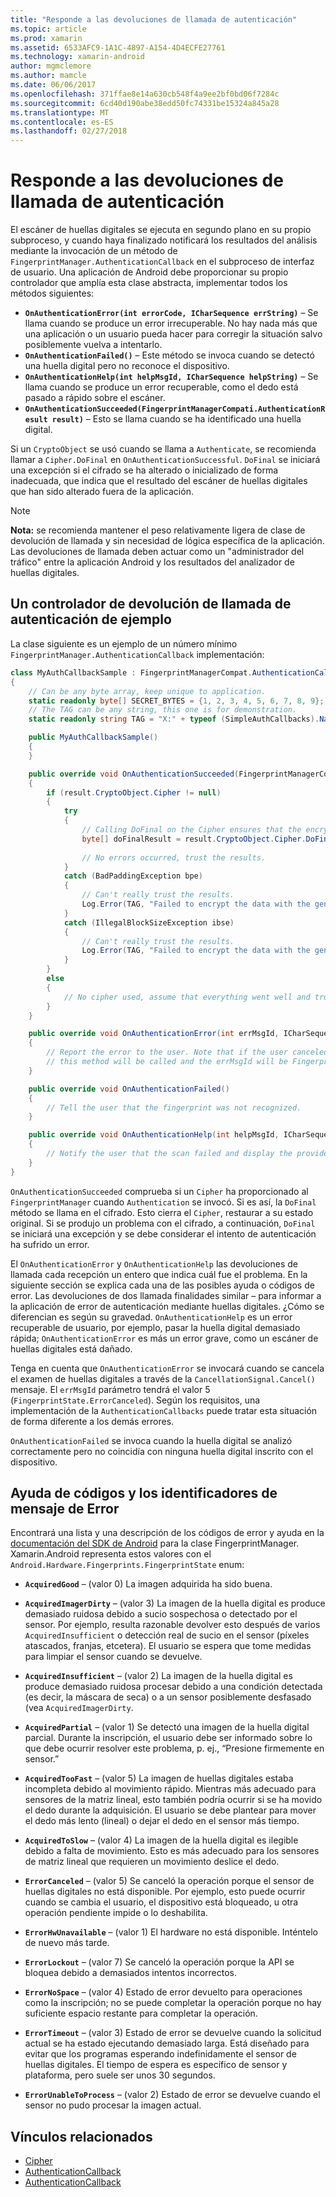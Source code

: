 ```yaml
---
title: "Responde a las devoluciones de llamada de autenticación"
ms.topic: article
ms.prod: xamarin
ms.assetid: 6533AFC9-1A1C-4897-A154-4D4ECFE27761
ms.technology: xamarin-android
author: mgmclemore
ms.author: mamcle
ms.date: 06/06/2017
ms.openlocfilehash: 371ffae8e14a630cb548f4a9ee2bf0bd06f7284c
ms.sourcegitcommit: 6cd40d190abe38edd50fc74331be15324a845a28
ms.translationtype: MT
ms.contentlocale: es-ES
ms.lasthandoff: 02/27/2018
---
```

# <a name="responding-to-authentication-callbacks"></a>Responde a las devoluciones de llamada de autenticación

El escáner de huellas digitales se ejecuta en segundo plano en su propio subproceso, y cuando haya finalizado notificará los resultados del análisis mediante la invocación de un método de `FingerprintManager.AuthenticationCallback` en el subproceso de interfaz de usuario. Una aplicación de Android debe proporcionar su propio controlador que amplía esta clase abstracta, implementar todos los métodos siguientes:

* **`OnAuthenticationError(int errorCode, ICharSequence errString)`** &ndash; Se llama cuando se produce un error irrecuperable. No hay nada más que una aplicación o un usuario pueda hacer para corregir la situación salvo posiblemente vuelva a intentarlo.
* **`OnAuthenticationFailed()`** &ndash; Este método se invoca cuando se detectó una huella digital pero no reconoce el dispositivo.
* **`OnAuthenticationHelp(int helpMsgId, ICharSequence helpString)`** &ndash; Se llama cuando se produce un error recuperable, como el dedo está pasado a rápido sobre el escáner.
* **`OnAuthenticationSucceeded(FingerprintManagerCompati.AuthenticationResult result)`** &ndash; Esto se llama cuando se ha identificado una huella digital.

Si un `CryptoObject` se usó cuando se llama a `Authenticate`, se recomienda llamar a `Cipher.DoFinal` en `OnAuthenticationSuccessful`.
`DoFinal` se iniciará una excepción si el cifrado se ha alterado o inicializado de forma inadecuada, que indica que el resultado del escáner de huellas digitales que han sido alterado fuera de la aplicación.


> [!NOTE]
> **Nota:** se recomienda mantener el peso relativamente ligera de clase de devolución de llamada y sin necesidad de lógica específica de la aplicación. Las devoluciones de llamada deben actuar como un "administrador del tráfico" entre la aplicación Android y los resultados del analizador de huellas digitales.

## <a name="a-sample-authentication-callback-handler"></a>Un controlador de devolución de llamada de autenticación de ejemplo

La clase siguiente es un ejemplo de un número mínimo `FingerprintManager.AuthenticationCallback` implementación: 

```csharp
class MyAuthCallbackSample : FingerprintManagerCompat.AuthenticationCallback
{
    // Can be any byte array, keep unique to application.
    static readonly byte[] SECRET_BYTES = {1, 2, 3, 4, 5, 6, 7, 8, 9};
    // The TAG can be any string, this one is for demonstration.
    static readonly string TAG = "X:" + typeof (SimpleAuthCallbacks).Name;

    public MyAuthCallbackSample()
    {
    }

    public override void OnAuthenticationSucceeded(FingerprintManagerCompat.AuthenticationResult result)
    {
        if (result.CryptoObject.Cipher != null) 
        {
            try
            {
                // Calling DoFinal on the Cipher ensures that the encryption worked.
                byte[] doFinalResult = result.CryptoObject.Cipher.DoFinal(SECRET_BYTES);
    
                // No errors occurred, trust the results.              
            }
            catch (BadPaddingException bpe)
            {
                // Can't really trust the results.
                Log.Error(TAG, "Failed to encrypt the data with the generated key." + bpe);
            }
            catch (IllegalBlockSizeException ibse)
            {
                // Can't really trust the results.
                Log.Error(TAG, "Failed to encrypt the data with the generated key." + ibse);
            }
        }
        else
        {
            // No cipher used, assume that everything went well and trust the results.
        }
    }

    public override void OnAuthenticationError(int errMsgId, ICharSequence errString)
    {
        // Report the error to the user. Note that if the user canceled the scan,
        // this method will be called and the errMsgId will be FingerprintState.ErrorCanceled.
    }

    public override void OnAuthenticationFailed()
    {
        // Tell the user that the fingerprint was not recognized.
    }

    public override void OnAuthenticationHelp(int helpMsgId, ICharSequence helpString)
    {
        // Notify the user that the scan failed and display the provided hint.
    }
}
```

`OnAuthenticationSucceeded` comprueba si un `Cipher` ha proporcionado al `FingerprintManager` cuando `Authentication` se invocó. Si es así, la `DoFinal` método se llama en el cifrado. Esto cierra el `Cipher`, restaurar a su estado original. Si se produjo un problema con el cifrado, a continuación, `DoFinal` se iniciará una excepción y se debe considerar el intento de autenticación ha sufrido un error.

El `OnAuthenticationError` y `OnAuthenticationHelp` las devoluciones de llamada cada recepción un entero que indica cuál fue el problema. En la siguiente sección se explica cada una de las posibles ayuda o códigos de error. Las devoluciones de dos llamada finalidades similar &ndash; para informar a la aplicación de error de autenticación mediante huellas digitales. ¿Cómo se diferencian es según su gravedad. `OnAuthenticationHelp` es un error recuperable de usuario, por ejemplo, pasar la huella digital demasiado rápida; `OnAuthenticationError` es más un error grave, como un escáner de huellas digitales está dañado.

Tenga en cuenta que `OnAuthenticationError` se invocará cuando se cancela el examen de huellas digitales a través de la `CancellationSignal.Cancel()` mensaje. El `errMsgId` parámetro tendrá el valor 5 (`FingerprintState.ErrorCanceled`). Según los requisitos, una implementación de la `AuthenticationCallbacks` puede tratar esta situación de forma diferente a los demás errores. 

`OnAuthenticationFailed` se invoca cuando la huella digital se analizó correctamente pero no coincidía con ninguna huella digital inscrito con el dispositivo. 

## <a name="help-codes-and-error-message-ids"></a>Ayuda de códigos y los identificadores de mensaje de Error 

Encontrará una lista y una descripción de los códigos de error y ayuda en la [documentación del SDK de Android](http://developer.android.com/reference/android/hardware/fingerprint/FingerprintManager.html#FINGERPRINT_ACQUIRED_GOOD) para la clase FingerprintManager. Xamarin.Android representa estos valores con el `Android.Hardware.Fingerprints.FingerprintState` enum:


-   **`AcquiredGood`** &ndash; (valor 0) La imagen adquirida ha sido buena.


-   **`AcquiredImagerDirty`** &ndash; (valor 3) La imagen de la huella digital es produce demasiado ruidosa debido a sucio sospechosa o detectado por el sensor. Por ejemplo, resulta razonable devolver esto después de varios `AcquiredInsufficient` o detección real de sucio en el sensor (píxeles atascados, franjas, etcetera). El usuario se espera que tome medidas para limpiar el sensor cuando se devuelve.


-   **`AcquiredInsufficient`** &ndash; (valor 2) La imagen de la huella digital es produce demasiado ruidosa procesar debido a una condición detectada (es decir, la máscara de seca) o a un sensor posiblemente desfasado (vea `AcquiredImagerDirty`.



-   **`AcquiredPartial`** &ndash; (valor 1) Se detectó una imagen de la huella digital parcial. Durante la inscripción, el usuario debe ser informado sobre lo que debe ocurrir resolver este problema, p. ej., &ldquo;Presione firmemente en sensor.&rdquo;



-   **`AcquiredTooFast`** &ndash; (valor 5) La imagen de huellas digitales estaba incompleta debido al movimiento rápido. Mientras más adecuado para sensores de la matriz lineal, esto también podría ocurrir si se ha movido el dedo durante la adquisición. El usuario se debe plantear para mover el dedo más lento (lineal) o dejar el dedo en el sensor más tiempo.




-   **`AcquiredToSlow`** &ndash; (valor 4) La imagen de la huella digital es ilegible debido a falta de movimiento. Esto es más adecuado para los sensores de matriz lineal que requieren un movimiento deslice el dedo.



-   **`ErrorCanceled`** &ndash; (valor 5) Se canceló la operación porque el sensor de huellas digitales no está disponible. Por ejemplo, esto puede ocurrir cuando se cambia el usuario, el dispositivo está bloqueado, u otra operación pendiente impide o lo deshabilita.



-   **`ErrorHwUnavailable`** &ndash; (valor 1) El hardware no está disponible. Inténtelo de nuevo más tarde.




-   **`ErrorLockout`** &ndash; (valor 7) Se canceló la operación porque la API se bloquea debido a demasiados intentos incorrectos.




-   **`ErrorNoSpace`** &ndash; (valor 4) Estado de error devuelto para operaciones como la inscripción; no se puede completar la operación porque no hay suficiente espacio restante para completar la operación.



-   **`ErrorTimeout`** &ndash; (valor 3) Estado de error se devuelve cuando la solicitud actual se ha estado ejecutando demasiado larga. Está diseñado para evitar que los programas esperando indefinidamente el sensor de huellas digitales. El tiempo de espera es específico de sensor y plataforma, pero suele ser unos 30 segundos.



-   **`ErrorUnableToProcess`** &ndash; (valor 2) Estado de error se devuelve cuando el sensor no pudo procesar la imagen actual.



## <a name="related-links"></a>Vínculos relacionados

- [Cipher](https://docs.oracle.com/javase/7/docshttps://developer.xamarin.com/api/javax/crypto/Cipher.html)
- [AuthenticationCallback](http://developer.android.com/reference/android/hardware/fingerprint/FingerprintManager.AuthenticationCallback.html)
- [AuthenticationCallback](http://developer.android.com/reference/android/support/v4/hardware/fingerprint/FingerprintManagerCompat.AuthenticationCallback.html)

